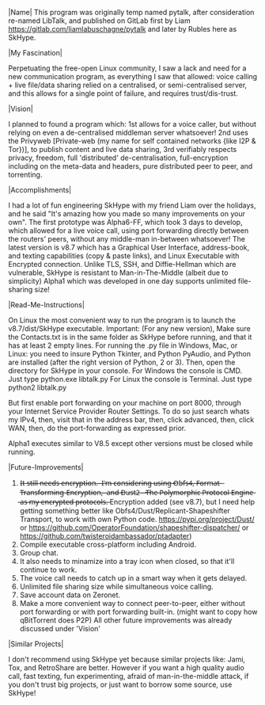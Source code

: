 |Name|
This program was originally temp named pytalk, 
after consideration re-named LibTalk, 
and published on GitLab first by Liam https://gitlab.com/liamlabuschagne/pytalk 
and later by Rubles here as SkHype.

|My Fascination|

Perpetuating the free-open Linux community, 
I saw a lack and need for a new communication program, 
as everything I saw that allowed: 
voice calling + live file/data sharing relied on a centralised, 
or semi-centralised server, 
and this allows for a single point of failure, and requires trust/dis-trust. 

|Vision|

I planned to found a program which: 
1st allows for a voice caller, 
but without relying on even a de-centralised middleman server whatsoever! 
2nd uses the Privyweb [Private-web (my name for self contained networks {like I2P & Tor})], 
to publish content and live data sharing, 
3rd verifiably respects privacy, freedom, full 'distributed' de-centralisation, 
full-encryption including on the meta-data and headers, 
pure distributed peer to peer, and torrenting.

|Accomplishments|

I had a lot of fun engineering SkHype with my friend Liam over the holidays, 
and he said "It's amazing how you made so many improvements on your own". 
The first prototype was Alpha6-FF, which took 3 days to develop, 
which allowed for a live voice call, 
using port forwarding directly between the routers' peers, 
without any middle-man in-between whatsoever! 
The latest version is v8.7 which has a Graphical User Interface, 
address-book, and texting capabilities (copy & paste links), and Linux Executable with Encrypted connection.
Unlike TLS, SSH, and Diffie-Hellman which are vulnerable, 
SkHype is resistant to Man-in-The-Middle (albeit due to simplicity)
Alpha1 which was developed in one day supports unlimited file-sharing size! 

|Read-Me-Instructions|

On Linux the most convenient way to run the program is to launch the v8.7/dist/SkHype executable. 
Important: (For any new version), Make sure the Contacts.txt is in the same folder as SkHype before running, 
and that it has at least 2 empty lines. 
For running the .py file in Windows, Mac, or Linux: you need to insure Python Tkinter, 
and Python PyAudio, and Python are installed (after the right version of Python, 2 or 3). 
Then, open the directory for SkHype in your console. 
For Windows the console is CMD. Just type python.exe libtalk.py 
For Linux the console is Terminal. Just type python2 libtalk.py

But first enable port forwarding on your machine on port 8000, 
through your Internet Service Provider Router Settings. 
To do so just search whats my IPv4, then, 
visit that in the address bar, then, 
click advanced, then, click WAN, then, 
do the port-forwarding as expressed prior. 

Alpha1 executes similar to V8.5 except other versions must be closed while running.

|Future-Improvements|
1. I̶t̶ ̶s̶t̶i̶l̶l̶ ̶n̶e̶e̶d̶s̶ ̶e̶n̶c̶r̶y̶p̶t̶i̶o̶n̶.̶ ̶
̶I̶'̶m̶ ̶c̶o̶n̶s̶i̶d̶e̶r̶i̶n̶g̶ ̶u̶s̶i̶n̶g̶ ̶O̶b̶f̶s̶4̶,̶ ̶F̶o̶r̶m̶a̶t̶-̶T̶r̶a̶n̶s̶f̶o̶r̶m̶i̶n̶g̶-̶E̶n̶c̶r̶y̶p̶t̶i̶o̶n̶,̶ ̶
̶a̶n̶d̶ ̶D̶u̶s̶t̶2̶ ̶-̶ ̶T̶h̶e̶ ̶P̶o̶l̶y̶m̶o̶r̶p̶h̶i̶c̶ ̶P̶r̶o̶t̶o̶c̶o̶l̶ ̶E̶n̶g̶i̶n̶e̶ ̶a̶s̶ ̶m̶y̶ ̶e̶n̶c̶r̶y̶p̶t̶e̶d̶ ̶p̶r̶o̶t̶o̶c̶o̶l̶s̶.̶ Encryption added (see v8.7), 
but I need help getting something better like Obfs4/Dust/Replicant-Shapeshifter Transport, to work with own Python code. https://pypi.org/project/Dust/ or https://github.com/OperatorFoundation/shapeshifter-dispatcher/ or https://github.com/twisteroidambassador/ptadapter)
2. Compile executable cross-platform including Android. 
3. Group chat. 
4. It also needs to minamize into a tray icon when closed, 
so that it'll continue to work. 
5. The voice call needs to catch up in a smart way when it gets delayed. 
6. Unlimited file sharing size while simultaneous voice calling. 
7. Save account data on Zeronet. 
8. Make a more convenient way to connect peer-to-peer, 
either without port forwarding or with port forwarding built-in. (might want to copy how qBitTorrent does P2P)
All other future improvements was already discussed under 'Vision' 

|Similar Projects|

I don't recommend using SkHype yet because similar projects like: 
Jami, Tox, and RetroShare are better. 
However if you want a high quality audio call, fast texting, 
fun experimenting, afraid of man-in-the-middle attack, 
if you don't trust big projects, or just want to borrow some source, use SkHype!
